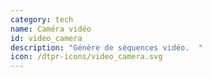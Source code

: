 ```yaml
---
category: tech
name: Caméra vidéo
id: video_camera
description: "Génère de séquences vidéo.  "
icon: /dtpr-icons/video_camera.svg
---
```

